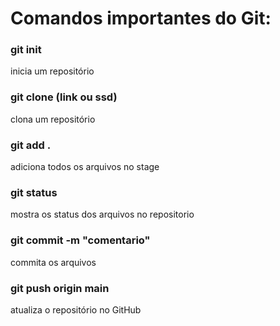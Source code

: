# Comandos importantes do Git:

### git init
inicia um repositório


### git clone (link ou ssd)
clona um repositório

### git add .
adiciona todos os arquivos no stage

### git status
mostra os status dos arquivos no repositorio

### git commit -m "comentario"
commita os arquivos

### git push origin main
atualiza o repositório no GitHub
